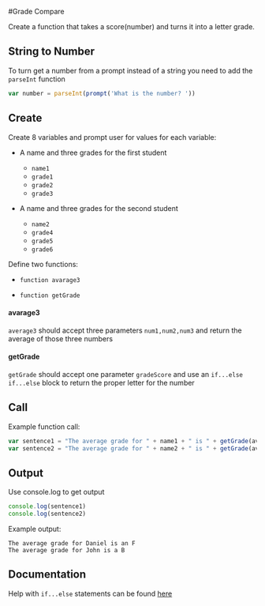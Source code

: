 #Grade Compare

Create a function that takes a score(number) and turns it into a letter grade.

## String to Number

To turn get a number from a prompt instead of a string you need to add the
`parseInt` function
```js
var number = parseInt(prompt('What is the number? '))
```

## Create

Create 8 variables and prompt user for values for each variable:

  - A name and three grades for the first student
    - `name1`
    - `grade1`
    - `grade2`
    - `grade3`


  - A name and three grades for the second student
    - `name2`
    - `grade4`
    - `grade5`
    - `grade6`

Define two functions:

- `function avarage3`

- `function getGrade`

#### avarage3

`average3` should accept three parameters `num1,num2,num3` and return the average
of those three numbers

#### getGrade

`getGrade` should accept one parameter `gradeScore` and use an `if...else if...else`
block to return the proper letter for the number

## Call
Example function call:
```js
var sentence1 = "The average grade for " + name1 + " is " + getGrade(avg1)
var sentence2 = "The average grade for " + name2 + " is " + getGrade(avg2)
```

## Output
Use console.log to get output
```js
console.log(sentence1)
console.log(sentence2)
```

Example output:
```
The average grade for Daniel is an F
The average grade for John is a B
```

## Documentation

Help with `if...else` statements can be found [here](https://github.com/danleavitt0/codecamp-examples/blob/master/ifElse/README.md)
